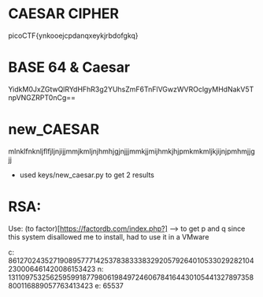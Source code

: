 # CAESAR CIPHER
picoCTF{ynkooejcpdanqxeykjrbdofgkq}


#  BASE 64 & Caesar
YidkM0JxZGtwQlRYdHFhR3g2YUhsZmF6TnFlVGwzWVROclgyMHdNakV5TnpVNGZRPT0nCg==

# new_CAESAR
mlnklfnknljflfjljnjijjmmjkmljnjhmhjgjnjjjmmkjjmijhmkjhjpmkmkmljkjijnjpmhmjjgjj
- used keys/new_caesar.py to get 2 results

# RSA:

Use: (to factor)[https://factordb.com/index.php?] --> to get p and q
since this system disallowed me to install, had to use it in a VMware 

c: 861270243527190895777142537838333832920579264010533029282104230006461420086153423
n: 1311097532562595991877980619849724606784164430105441327897358800116889057763413423
e: 65537
